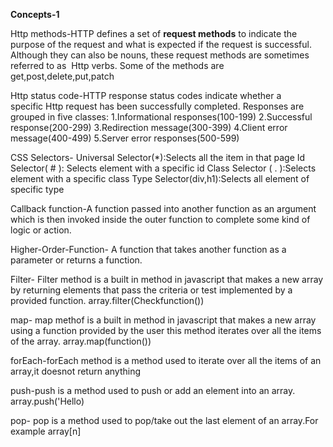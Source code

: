 **Concepts-1**

Http methods-HTTP defines a set of **request methods** to indicate the purpose of the request and what is expected if the request is successful. Although they can also be nouns, these request methods are sometimes referred to as  Http verbs. Some of the methods are get,post,delete,put,patch

Http status code-HTTP response status codes indicate whether a specific Http request has been successfully completed. Responses are grouped in five classes:
1.Informational responses(100-199)
2.Successful response(200-299)
3.Redirection message(300-399)
4.Client error message(400-499)
5.Server error responses(500-599)

CSS Selectors-
Universal Selector(\*):Selects all the item in that page
Id Selector( # ): Selects element with a specific id
Class Selector ( . ):Selects element with a specific class
Type Selector(div,h1):Selects all element of specific type

Callback function-A function passed into another function as an argument which is then invoked inside the outer function to complete some kind of logic or action.

Higher-Order-Function- A function that takes another function as a parameter or returns a function.

Filter- Filter method is a built in method in javascript that makes a new array by returning elements that pass the criteria or test implemented by a provided function.
array.filter(Checkfunction())

map- map methof is a built in method in javascript that makes a new array using a function provided by the user this method iterates over all the items of the array.
array.map(function())

forEach-forEach method is a method used to iterate over all the items of an array,it doesnot return anything

push-push is a method used to push or add an element into an array. array.push('Hello)

pop- pop is a method used to pop/take out the last element of an array.For example array[n]
